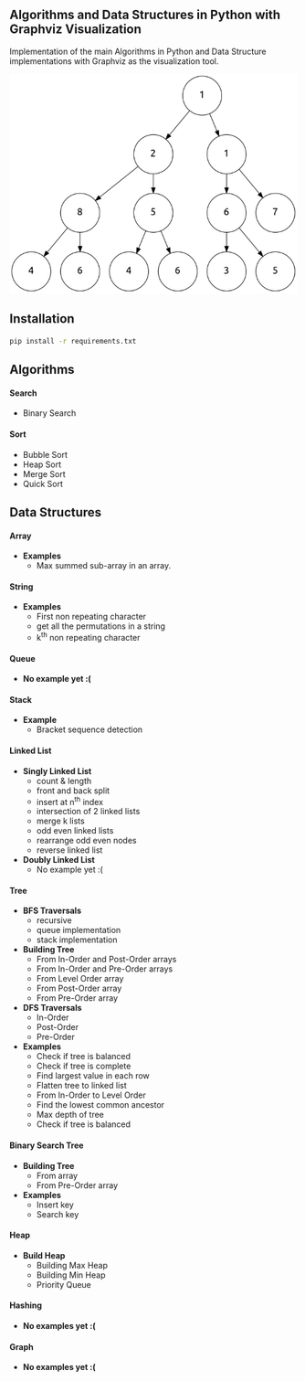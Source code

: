 ## Algorithms and Data Structures in Python with Graphviz Visualization

Implementation of the main Algorithms in Python and Data Structure implementations with Graphviz as the visualization tool.

![](/drawer/Digraph.gv.png/?raw=true)
## Installation

```bash
pip install -r requirements.txt
```

## Algorithms
#### Search
- Binary Search
#### Sort
- Bubble Sort
- Heap Sort
- Merge Sort
- Quick Sort
## Data Structures
#### Array
- **Examples**
    - Max summed sub-array in an array.
#### String
- **Examples**
    - First non repeating character
    - get all the permutations in a string
    - k<sup>th</sup> non repeating character
#### Queue
- **No example yet :(**
#### Stack
- **Example**
    - Bracket sequence detection
#### Linked List
- **Singly Linked List**
    - count & length
    - front and back split
    - insert at n<sup>th</sup> index
    - intersection of 2 linked lists
    - merge k lists
    - odd even linked lists
    - rearrange odd even nodes
    - reverse linked list 
- **Doubly Linked List**
    - No example yet :(
#### Tree
- **BFS Traversals**
    - recursive
    - queue implementation
    - stack implementation
- **Building Tree**
    - From In-Order and Post-Order arrays
    - From In-Order and Pre-Order arrays
    - From Level Order array
    - From Post-Order array
    - From Pre-Order array 
- **DFS Traversals**
    - In-Order
    - Post-Order
    - Pre-Order
- **Examples**
    - Check if tree is balanced
    - Check if tree is complete
    - Find largest value in each row
    - Flatten tree to linked list
    - From In-Order to Level Order
    - Find the lowest common ancestor
    - Max depth of tree
    - Check if tree is balanced
#### Binary Search Tree
- **Building Tree**
    - From array
    - From Pre-Order array
- **Examples**
    - Insert key
    - Search key
#### Heap
- **Build Heap**
    - Building Max Heap
    - Building Min Heap
    - Priority Queue 
#### Hashing
- **No examples yet :(**
#### Graph
- **No examples yet :(**

